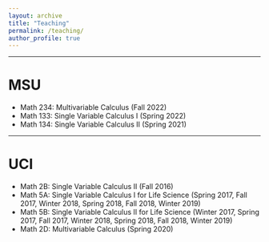 ```yaml
---
layout: archive
title: "Teaching"
permalink: /teaching/
author_profile: true
---
```


---
MSU
======
- Math 234: Multivariable Calculus (Fall 2022)
- Math 133: Single Variable Calculus I (Spring 2022)
- Math 134: Single Variable Calculus II (Spring 2021)

---
UCI
======
- Math 2B: Single Variable Calculus II (Fall 2016)
- Math 5A: Single Variable Calculus I for Life Science (Spring 2017, Fall 2017, Winter 2018, Spring 2018, Fall 2018, Winter 2019)
- Math 5B: Single Variable Calculus II for Life Science (Winter 2017, Spring 2017, Fall 2017, Winter 2018, Spring 2018, Fall 2018, Winter 2019)
- Math 2D: Multivariable Calculus (Spring 2020)
